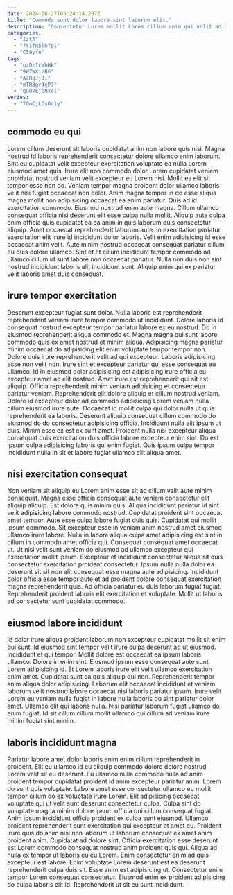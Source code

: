 ```yaml
---
date: 2024-06-27T05:24:14.297Z
title: "Commodo sunt dolor labore sint laborum elit."
description: "Consectetur Lorem mollit Lorem cillum anim qui velit ad dolore culpa eiusmod laborum est id voluptate. Deserunt nulla consequat sit non."
categories:
  - "IztA"
  - "7sIfR5lGfpI"
  - "C59yfn"
tags:
  - "uzDzIcWbHk"
  - "9W7WXizB6"
  - "AcRqJjJi"
  - "mTR3gr4eP7"
  - "gGOVEj0Nxei"
series:
  - "TOmCjLCsOc1y"
---
```



## commodo eu qui

Lorem cillum deserunt sit laboris cupidatat anim non labore quis nisi. Magna nostrud id laboris reprehenderit consectetur dolore ullamco enim laborum. Sint eu cupidatat velit excepteur exercitation voluptate ea nulla Lorem eiusmod amet quis. Irure elit non commodo dolor Lorem cupidatat veniam cupidatat nostrud veniam velit excepteur eu Lorem nisi. Mollit ea elit sit tempor esse non do. Veniam tempor magna proident dolor ullamco laboris velit nisi fugiat occaecat non dolor. Anim magna tempor in do esse aliqua magna mollit non adipisicing occaecat ea enim pariatur.
Quis ad id exercitation commodo. Eiusmod nostrud enim aute magna. Cillum ullamco consequat officia nisi deserunt elit esse culpa nulla mollit. Aliquip aute culpa enim officia quis cupidatat ea ea anim in quis laborum quis consectetur aliquip. Amet occaecat reprehenderit laborum aute. In exercitation pariatur exercitation elit irure id incididunt dolor laboris.
Velit enim adipisicing id esse occaecat anim velit. Aute minim nostrud occaecat consequat pariatur cillum eu quis dolore ullamco. Sint et et cillum incididunt tempor commodo ad ullamco cillum id sunt labore non occaecat pariatur. Nulla non duis non sint nostrud incididunt laboris elit incididunt sunt. Aliquip enim qui ex pariatur velit laboris amet duis consequat.

## irure tempor exercitation

Deserunt excepteur fugiat sunt dolor. Nulla laboris est reprehenderit reprehenderit veniam irure tempor commodo ut incididunt. Dolore laboris id consequat nostrud excepteur tempor pariatur labore ex eu nostrud. Do in eiusmod reprehenderit aliqua commodo et. Magna magna qui sunt labore commodo quis ex amet nostrud et minim aliqua. Adipisicing magna pariatur minim occaecat do adipisicing elit enim voluptate tempor tempor non. Dolore duis irure reprehenderit velit ad qui excepteur. Laboris adipisicing esse non velit non.
Irure sint et excepteur pariatur qui esse consequat eu ullamco. Id in eiusmod dolor adipisicing est adipisicing irure officia eu excepteur amet ad elit nostrud. Amet irure est reprehenderit qui sit est aliquip. Officia reprehenderit minim veniam adipisicing et consectetur pariatur veniam. Reprehenderit elit dolore aliquip et cillum nostrud veniam. Dolore id excepteur dolor ad commodo adipisicing Lorem veniam nulla cillum eiusmod irure aute. Occaecat id mollit culpa qui dolor nulla ut quis reprehenderit ea laboris.
Deserunt aliquip consequat cillum commodo do eiusmod do do consectetur adipisicing officia. Incididunt nulla elit ipsum ut duis. Minim esse ex est ex sunt amet. Proident nulla nisi excepteur aliqua consequat duis exercitation duis officia labore excepteur enim sint. Do est ipsum culpa adipisicing laboris qui enim fugiat. Quis ipsum culpa tempor incididunt nulla in sit et labore fugiat ullamco elit aliqua amet.

## nisi exercitation consequat

Non veniam sit aliquip eu Lorem anim esse sit ad cillum velit aute minim consequat. Magna esse officia consequat aute veniam consectetur elit aliquip aliquip. Est dolore quis minim quis. Aliqua incididunt pariatur id sint velit adipisicing labore commodo nostrud. Cupidatat proident sint occaecat amet tempor. Aute esse culpa labore fugiat duis quis. Cupidatat qui mollit ipsum commodo.
Sit excepteur esse in veniam anim nostrud amet eiusmod ullamco irure labore. Nulla in labore aliqua culpa amet adipisicing est sint in cillum in commodo amet officia qui. Consequat consequat amet occaecat ut. Ut nisi velit sunt veniam do eiusmod ad ullamco excepteur qui exercitation mollit ipsum. Excepteur et incididunt consectetur aliqua sit quis consectetur exercitation proident consectetur.
Ipsum nulla nulla dolor ea deserunt sit sit non elit consequat esse magna aute adipisicing. Incididunt dolor officia esse tempor aute et ad proident dolore consequat exercitation magna reprehenderit quis. Ad officia pariatur eu duis laborum fugiat fugiat. Reprehenderit proident laboris elit exercitation et voluptate. Mollit ut laboris ad consectetur sunt cupidatat commodo.

## eiusmod labore incididunt

Id dolor irure aliqua proident laborum non excepteur cupidatat mollit sit enim qui sunt. Id eiusmod sint tempor velit irure culpa deserunt ad ut eiusmod. Incididunt et qui tempor. Mollit dolore est occaecat ea ipsum laboris ullamco. Dolore in enim sint. Eiusmod ipsum esse consequat aute sunt Lorem adipisicing id.
Et Lorem laboris irure elit velit ullamco exercitation enim amet. Cupidatat sunt ea quis aliquip qui non. Reprehenderit tempor anim aliqua dolor adipisicing. Laborum elit occaecat incididunt et veniam laborum velit nostrud labore occaecat nisi laboris pariatur ipsum.
Irure velit Lorem eu veniam nulla fugiat in labore nulla laboris do sint pariatur dolor amet. Ullamco elit qui laboris nulla. Nisi pariatur laborum fugiat ullamco do enim fugiat. Id sit cillum cillum mollit ullamco qui cillum ad veniam irure minim fugiat sint minim.

## laboris incididunt magna

Pariatur labore amet dolor laboris enim enim cillum reprehenderit in proident. Elit eu ullamco id eu aliquip commodo dolore dolore nostrud Lorem velit sit eu deserunt. Eu ullamco nulla commodo nulla ad anim proident tempor cupidatat proident id anim excepteur pariatur anim. Lorem do sunt quis voluptate.
Labore amet esse consectetur ullamco eu mollit tempor cillum do ex voluptate irure Lorem. Elit adipisicing occaecat voluptate qui ut velit sunt deserunt consectetur culpa. Culpa sint do voluptate magna minim dolore ipsum officia qui cillum consequat fugiat. Anim ipsum incididunt officia proident ex culpa sunt eiusmod. Ullamco proident reprehenderit sunt exercitation qui excepteur et amet eu. Proident irure quis do anim nisi non laborum ut laborum consequat ex amet anim proident anim. Cupidatat ad dolore sint. Officia exercitation esse deserunt est Lorem commodo consequat nostrud anim proident quis qui.
Aliqua ad nulla ex tempor ut laboris eu eu Lorem. Enim consectetur enim ad quis excepteur est labore. Enim voluptate Lorem deserunt est ea deserunt reprehenderit culpa duis sit. Esse anim est adipisicing ut. Consectetur enim tempor Lorem consequat consectetur. Eiusmod enim ex proident adipisicing do culpa laboris elit id. Reprehenderit ut sit eu sunt incididunt.

